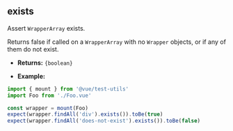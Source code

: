 ## exists

Assert `WrapperArray` exists.

Returns false if called on a `WrapperArray` with no `Wrapper` objects, or if
any of them do not exist.

- **Returns:** `{boolean}`

- **Example:**

```js
import { mount } from '@vue/test-utils'
import Foo from './Foo.vue'

const wrapper = mount(Foo)
expect(wrapper.findAll('div').exists()).toBe(true)
expect(wrapper.findAll('does-not-exist').exists()).toBe(false)
```
